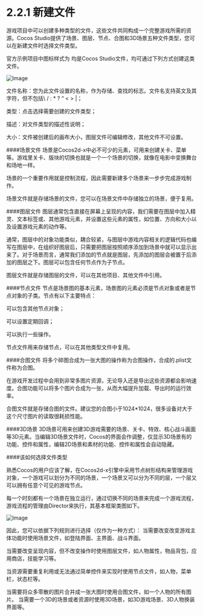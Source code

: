 # 2.2.1 新建文件

游戏项目中可以创建多种类型的文件，这些文件共同构成一个完整游戏所需的资源。Cocos Studio提供了场景、图层、节点、合图和3D场景五种文件类型，您可以在新建文件时选择文件类型。

官方示例项目中图标样式为 均是Cocos Studio文件，均可通过下列方式创建这类文件。

![Image](res/image129.gif)
 
文件名称：您为此文件设置的名称，作为存储、查找的标志。文件名支持英文及其字符，但不包括\ / : * ? “ < > |；

类型：点击选择需要创建的文件类型；

描述：对文件类型的描述性说明；

大小：文件被创建后的画布大小，图层文件可编辑修改，其他文件不可设置。

####场景文件
场景是Cocos2d-x中必不可少的元素，可用来创建关卡、菜单等。游戏里关卡、版块的切换也就是一个一个场景的切换，就像在电影中变换舞台和场地一样。

场景的一个重要作用就是控制流程，因此需要新建多个场景来一步步完成游戏制作。

场景文件就是存储场景的文件，您可以在场景文件中存储独立的场景，便于复用。

####图层文件
图层通常包含直接在屏幕上呈现的内容，我们需要在图层中加入精灵、文本标签或、其他游戏元素，并设置这些元素的属性，如位置、方向和大小以及设置游戏元素的动作等。

通常，图层中的对象功能类似，耦合较紧，与图层中游戏内容相关的逻辑代码也编写在图层中，在组织好图层后，只需要把图层按照顺序添加到场景中就可以显示出来了。对于场景而言，通常我们添加的节点就是图层，先添加的图层会被置于后添加的图层之下。图层可以包含任何节点作为子节点。

图层文件就是存储图层的文件，可以在其他项目、其他文件中引用。

####节点文件
节点是场景图的基本元素，场景图的元素必须是节点对象或者是节点对象的子类。节点有以下主要特点：

可以包含其他节点对象；

可以设置定期回调；

可以执行一些操作。

节点文件用来存储节点，可以在其他类型文件中复用。

####合图文件
将多个碎图合成为一张大图的操作称为合图操作，合成的.plist文件称为合图。
	
在游戏开发过程中会用到非常多图片资源，无论导入还是导出这些资源都会影响速度。合图功能可以将多个图片合成为一张，从而大幅提升加载、导出时的运行效率。
	
合图文件就是存储合图的文件。建议您的合图小于1024*1024，很多设备对大于这个尺寸图片的读取很耗损性能。

####3D场景
3D场景可用来创建3D游戏需要的场景、关卡、特效、核心战斗画面等3D元素。当编辑3D场景文件时，Cocos的界面会作调整，仅显示3D场景有的功能、控件和属性，编辑2D场景和素材的功能、控件和属性会自动隐藏。

####该如何选择文件类型
	
熟悉Cocos的用户应该了解，在Cocos2d-x引擎中采用节点树形结构来管理游戏对象，一个游戏可以划分为不同的场景，一个场景又可以分为不同的层，一个层又可以拥有任意个可见的游戏节点。

每一个时刻都有一个场景在独立运行，通过切换不同的场景来完成一个游戏流程，游戏流程的管理由Director来执行，其基本框架类图如下。

![Image](res/image032.png)
 
因此，您可以依据下列规则进行选择（仅作为一种方式）：
当需要改变改变游戏主体功能时使用场景文件，如登陆界面、主界面、战斗界面。

当需要改变呈现内容，但不改变操作时使用图层文件，如人物属性，物品背包，应用商店，技能学习等。

当资源需要重复利用或无法通过简单控件来实现时使用节点文件，如人物，菜单栏，状态栏等。

当需要将众多零散的图片合并成一张大图时使用合图文件，如一个人物的所有图片。
当需要一个3D的场景或者资源时使用3D场景，如3D游戏场景、3D人物换装界面等。
